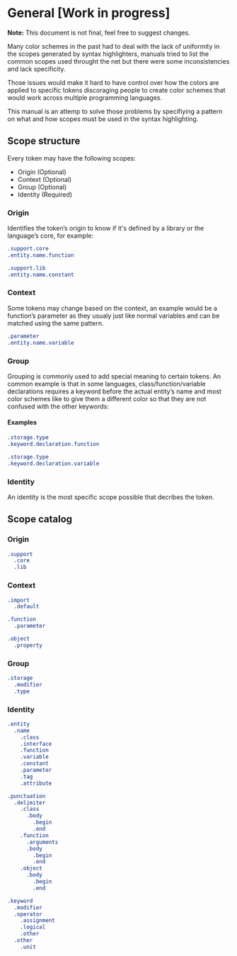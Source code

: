 # General [Work in progress]

**Note:** This document is not final, feel free to suggest changes.

Many color schemes in the past had to deal with the lack of uniformity in the
scopes generated by syntax highlighters, manuals tried to list the common scopes
used throught the net but there were some inconsistencies and lack specificity.

Those issues would make it hard to have control over how the colors are applied
to specific tokens discoraging people to create color schemes that would work
across multiple programming languages.

This manual is an attemp to solve those problems by specifiying a pattern on what
and how scopes must be used in the syntax highlighting.

## Scope structure

Every token may have the following scopes:

* Origin (Optional)
* Context (Optional)
* Group (Optional)
* Identity (Required)

### Origin

Identifies the token’s origin to know if it's defined by a library or the
language’s core, for example:

```css
.support.core
.entity.name.function

.support.lib
.entity.name.constant
```

### Context

Some tokens may change based on the context, an example would be a function’s
parameter as they usualy just like normal variables and can be matched using
the same pattern.

```css
.parameter
.entity.name.variable
```

### Group

Grouping is commonly used to add special meaning to certain tokens. An common
example is that in some languages, class/function/variable declarations requires
a keyword before the actual entity’s name and most color schemes like to give
them a different color so that they are not confused with the other keywords:

#### Examples

```css
.storage.type
.keyword.declaration.function

.storage.type
.keyword.declaration.variable
```

### Identity

An identity is the most specific scope possible that decribes the token.

## Scope catalog

### Origin

```css
.support
  .core
  .lib
```

### Context

```css
.import
  .default

.function
  .parameter

.object
  .property
```

### Group

```css
.storage
  .modifier
  .type
```

### Identity

```css
.entity
  .name
    .class
    .interface
    .function
    .variable
    .constant
    .parameter
    .tag
    .attribute

.punctuation
  .delimiter
    .class
      .body
        .begin
        .end
    .function
      .arguments
      .body
        .begin
        .end
    .object
      .body
        .begin
        .end

.keyword
  .modifier
  .operator
    .assignment
    .logical
    .other
  .other
    .unit
```
